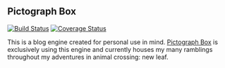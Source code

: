 ## Pictograph Box
[![Build Status](https://travis-ci.org/manacake/pictograph-box.svg?branch=master)](https://travis-ci.org/manacake/pictograph-box) [![Coverage Status](https://coveralls.io/repos/manacake/pictograph-box/badge.png)](https://coveralls.io/r/manacake/pictograph-box)

This is a blog engine created for personal use in mind. <a href="http://pictograph-box.herokuapp.com" target="_blank">Pictograph Box</a> is exclusively using this engine and currently houses my many ramblings throughout my adventures in animal crossing: new leaf.